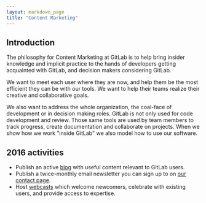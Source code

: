 ```yaml
---
layout: markdown_page
title: "Content Marketing"
---
```


## Introduction

The philosophy for Content Marketing at GitLab is to help bring insider
knowledge and implicit practice to the hands of developers getting acquainted
with GitLab, and decision makers considering GitLab.

We want to meet each user where they are now, and help them be the most
efficient they can be with our tools.
We want to help their teams realize their creative and collaborative goals.

We also want to address the whole organization, the coal-face of development
or in decision making roles. GitLab is not only used for code development and
review. Those same tools are used by team members to track progress, create
documentation and collaborate on projects. When we show how we work "inside
GitLab" we also model how to use our software.

## 2016 activities

- Publish an active [blog](/handbook/marketing/developer-relations/developer-marketing/blog/) with useful content relevant to GitLab users.
- Publish a twice-monthly email newsletter you can sign up to on [our contact page](https://about.gitlab.com/contact/).
- Host [webcasts](/handbook/marketing/developer-relations/developer-marketing/webcasts/)
which welcome newcomers, celebrate with existing users, and provide access to expertise.
